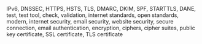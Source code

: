 IPv6, DNSSEC, HTTPS, HSTS, TLS, DMARC, DKIM, SPF, STARTTLS, DANE, test, test tool, check, validation, internet standards, open standards, modern, internet security, email security, website security, secure connection, email authentication, encryption, ciphers, cipher suites, public key certificate, SSL certificate, TLS certificate
